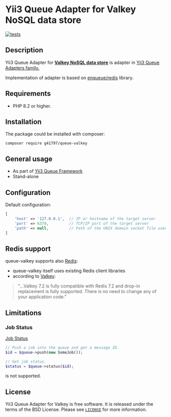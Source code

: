 # Yii3 Queue Adapter for Valkey NoSQL data store


[![tests](https://github.com/g41797/queue-valkey/actions/workflows/tests.yml/badge.svg)](https://github.com/g41797/queue-valkey/actions/workflows/tests.yml)

## Description

Yii3 Queue Adapter for [**Valkey NoSQL data store**](https://valkey.io/) is adapter in [Yii3 Queue Adapters family.](https://github.com/yiisoft/queue/blob/master/docs/guide/en/adapter-list.md)

Implementation of adapter is based on [enqueue/redis](https://github.com/php-enqueue) library.

## Requirements

- PHP 8.2 or higher.

## Installation

The package could be installed with composer:

```shell
composer require g41797/queue-valkey
```

## General usage

- As part of [Yii3 Queue Framework](https://github.com/yiisoft/queue/blob/master/docs/guide/en/README.md)
- Stand-alone


## Configuration

Default configuration:
```php
[
    'host' => '127.0.0.1',  // IP or hostname of the target server
    'port' => 6379,         // TCP/IP port of the target server
    'path' => null,         // Path of the UNIX domain socket file used when connecting to Valkey using UNIX domain sockets.
]
``` 
## Redis support

queue-valkey supports also [Redis](https://redis.io/):
- queue-valkey itself uses existing Redis client libraries 
- according to [Valkey](https://github.com/orgs/valkey-io/discussions/722#discussioncomment-9927734):
> "...Valkey 7.2 is fully compatible with Redis 7.2 
> and drop-in replacement is fully supported. 
> There is no need to change any of your application code."


## Limitations

### Job Status
  [Job Status](https://github.com/yiisoft/queue/blob/master/docs/guide/en/usage.md#job-status)
```php
// Push a job into the queue and get a message ID.
$id = $queue->push(new SomeJob());

// Get job status.
$status = $queue->status($id);
```
is not supported.

## License

Yii3 Queue Adapter for Valkey is free software. It is released under the terms of the BSD License.
Please see [`LICENSE`](./LICENSE.md) for more information.
